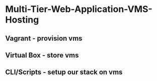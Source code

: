# Multi-Tier-Web-Application-VMS-Hosting

## Vagrant - provision vms
## Virtual Box - store vms
## CLI/Scripts - setup our stack on vms
